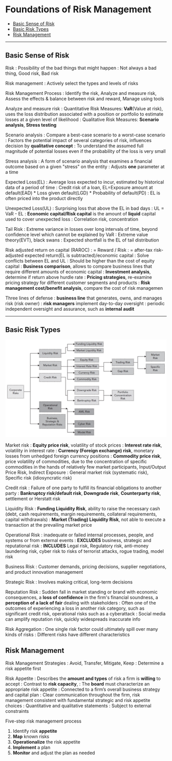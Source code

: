 # Foundations of Risk Management
- [Basic Sense of Risk](#Basic-Sense-of-Risk)
- [Basic Risk Types](#Basic-Risk-Types)
- [Risk Management](#Risk-Management)

---

<a name="Basic-Sense-of-Risk"></a>
## Basic Sense of Risk

Risk 
: Possibility of the bad things that might happen
: Not always a bad thing, Good risk, Bad risk

Risk management
: Actively select the types and levels of risks

Risk Management Process
: Identify the risk, Analyze and measure risk, Assess the effects & balance between risk and reward, Manage using tools

Analyze and measure risk
: Quantitative Risk Measures: **VaR**(Value at risk), uses the loss distribution associated with a position or portfolio to estimate losses at a given level of likelihood
: Qualitative Risk Measures: **Scenario analysis**, **Stress testing**

Scenario analysis
: Compare a best-case scenario to a worst-case scenario
: Factors the potential impact of several categories of risk, influences decision by **qualitative concept**
: To understand the assumed full magnitude of potential losses even if the probability of the loss is very small

Stress analysis
: A form of scenario analysis that examines a financial outcome based on a given "stress" on the entity
: Adjusts **one** parameter at a time

Expected Loss(EL)
: Average loss expected to incur, estimated by historical data of a period of time
: Credit risk of a loan, EL=Exposure amount at default(EAD) * Loss given default(LGD) * Probability of default(PD)
: EL is often priced into the product directly

Unexpected Loss(UL)
: Surprising loss that above the EL in bad days
: UL = VaR - EL
: **Economic capital/Risk capital** is the amount of **liquid** capital used to cover unexpected loss
: Correlation risk, concentration

Tail Risk
: Extreme variance in losses over long intervals of time,  beyond confidence level which cannot be explained by VaR
: Extreme value theory(EVT), black swans
: Expected shortfall is the EL of tail distribution

Risk adjusted return on capital (RAROC)
: = Reward / Risk
: = after-tax risk-adjusted expected return(EL is subtracted)/economic capital
: Solve conflicts between EL and UL
: Should be higher than the cost of equity capital
: **Business comparison**, allows to compare business lines that require different amounts of economic capital
: **Investment analysis**, determine if return above hurdle rate
: **Pricing strategies**, re-examine pricing strategy for different customer segments and products
: **Risk management cost/benefit analysis**, compare the cost of risk managemen

Three lines of defense
: **business line** that generates, owns, and manages risk (risk owner)
: **risk managers** implement day-to-day oversight
: periodic independent oversight and assurance, such as **internal audit**

---

<a name="Basic-Risk-Types"></a>
## Basic Risk Types
![Figure_1.3](Figure_1.3.png)

Market risk
: **Equity price risk**, volatility of stock prices
: **Interest rate risk**, volatility in interest rate
: **Currency (Foreign exchange) risk**, monetary losses from unhedged foreign currency positions
: **Commodity price risk**, price volatility of commodities, due to the concentration of specific commodities in the hands of relatively few market participants, Input/Output Price Risk, Indirect Exposure
: General market risk (systematic risk), Specific risk (idiosyncratic risk)

Credit risk
: Failure of one party to fulfill its financial obligations to another party
: **Bankruptcy risk/default risk**, **Downgrade risk**, **Counterparty risk**, settlement or Herstatt risk

Liquidity Risk
: **Funding Liquidity Risk**,  ability to raise the necessary cash (debt, cash requirements, margin requirements, collateral requirements, capital withdrawals)
: **Market (Trading) Liquidity Risk**, not able to execute a transaction at the prevailing market price

Operational Risk
: inadequate or failed internal processes, people, and systems or from external events
: **EXCLUDES** business, strategic and reputational risk
: **INCLUDES** Legal risk, Regulatory risk, anti-money laundering risk, cyber risk to risks of terrorist attacks, rogue trading, model risk

Business Risk
: Customer demands, pricing decisions, supplier negotiations, and product innovation management

Strategic Risk
: Involves making critical, long-term decisions

Reputation Risk
: Sudden fall in market standing or brand with economic consequences, a **loss of confidence** in the firm's financial soundness, a **perception of a lack of fair** dealing with stakeholders
: Often one of the outcomes of experiencing a loss in another risk category, such as significant credit risk, operational risks such as a cyberattack
: Social media can amplify reputation risk, quickly widespreads inaccurate info

Risk Aggregation
: One single risk factor could ultimately spill over many kinds of risks
: Different risks have different characteristics

<a name="Risk-Management"></a>
## Risk Management

Risk Management Strategies
: Avoid, Transfer, Mitigate, Keep
: Determine a risk appetite first

Risk Appetite
: Describes the **amount and types** of risk a firm is **willing** to accept
: Contrast to **risk capacity**, 
: The **board** must characterize an appropriate risk appetite
: Connected to a firm’s overall business strategy and capital plan
: Clear communication throughout the firm, risk management consistent with fundamental strategic and risk appetite choices
: Quantitative and qualitative statements
: Subject to external constraints

Five-step risk management process
1. Identify risk **appetite**
2. **Map** known risks
3. **Operationalize** the risk appetite
4. **Implement** a plan
5. **Monitor** and adjust the plan as needed